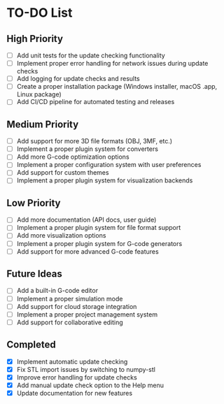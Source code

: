 # TO-DO List

## High Priority

- [ ] Add unit tests for the update checking functionality
- [ ] Implement proper error handling for network issues during update checks
- [ ] Add logging for update checks and results
- [ ] Create a proper installation package (Windows installer, macOS .app, Linux package)
- [ ] Add CI/CD pipeline for automated testing and releases

## Medium Priority

- [ ] Add support for more 3D file formats (OBJ, 3MF, etc.)
- [ ] Implement a proper plugin system for converters
- [ ] Add more G-code optimization options
- [ ] Implement a proper configuration system with user preferences
- [ ] Add support for custom themes
- [ ] Implement a proper plugin system for visualization backends

## Low Priority

- [ ] Add more documentation (API docs, user guide)
- [ ] Implement a proper plugin system for file format support
- [ ] Add more visualization options
- [ ] Implement a proper plugin system for G-code generators
- [ ] Add support for more advanced G-code features

## Future Ideas

- [ ] Add a built-in G-code editor
- [ ] Implement a proper simulation mode
- [ ] Add support for cloud storage integration
- [ ] Implement a proper project management system
- [ ] Add support for collaborative editing

## Completed

- [x] Implement automatic update checking
- [x] Fix STL import issues by switching to numpy-stl
- [x] Improve error handling for update checks
- [x] Add manual update check option to the Help menu
- [x] Update documentation for new features